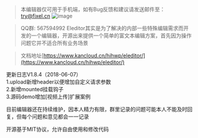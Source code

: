 >本编辑器仅可用于手机端，如有Bug反馈和建议请发送邮件至：try@fixel.cn
> ![image](https://eleditor.fixel.cn/static/eleditor/images/qrcode.png)

>QQ群: 567594992
>Eleditor其实是为了解决的内部一些特殊编辑需求而开发的一个编辑器，开源出来提供一个简单的富文本编辑方案，首先因为操作问题它并不适合所有业务场景

>文档地址[https://www.kancloud.cn/hihwp/eleditor/](https://www.kancloud.cn/hihwp/eleditor/)

更新日志V1.8.4（2018-06-07）<br>
1.upload新增header以便增加自定义请求参数<br>
2.新增mounted挂载钩子<br>
3.源码demo增加[视频上传]扩展案例<br>

目前编辑器还在持续维护，因本人精力有限，群里记录的问题可能本人不能及时回复，但每个问题和意见都会一一记录

开源基于MIT协议，允许自由使用和修改代码
